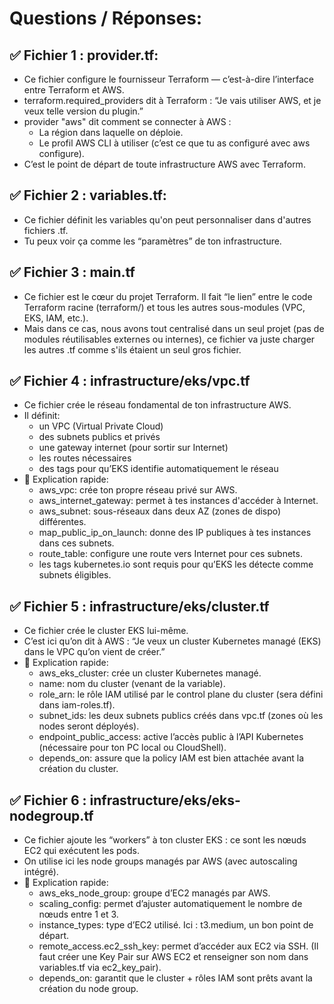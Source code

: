 # Questions / Réponses:

## ✅ Fichier 1 : provider.tf:
- Ce fichier configure le fournisseur Terraform — c’est-à-dire l’interface entre Terraform et AWS.
- terraform.required_providers dit à Terraform : “Je vais utiliser AWS, et je veux telle version du plugin.”
- provider "aws" dit comment se connecter à AWS :
    - La région dans laquelle on déploie.
    - Le profil AWS CLI à utiliser (c’est ce que tu as configuré avec aws configure).
- C’est le point de départ de toute infrastructure AWS avec Terraform.

## ✅ Fichier 2 : variables.tf:
- Ce fichier définit les variables qu'on peut personnaliser dans d'autres fichiers .tf.
- Tu peux voir ça comme les “paramètres” de ton infrastructure.

## ✅ Fichier 3 : main.tf
- Ce fichier est le cœur du projet Terraform. Il fait “le lien” entre le code Terraform racine (terraform/) et tous les autres sous-modules (VPC, EKS, IAM, etc.).
- Mais dans ce cas, nous avons tout centralisé dans un seul projet (pas de modules réutilisables externes ou internes), ce fichier va juste charger les autres .tf comme s'ils étaient un seul gros fichier.

## ✅ Fichier 4 : infrastructure/eks/vpc.tf
- Ce fichier crée le réseau fondamental de ton infrastructure AWS.
- Il définit:
    - un VPC (Virtual Private Cloud)
    - des subnets publics et privés
    - une gateway internet (pour sortir sur Internet)
    - les routes nécessaires
    - des tags pour qu’EKS identifie automatiquement le réseau
- 💬 Explication rapide:
    - aws_vpc: crée ton propre réseau privé sur AWS.
    - aws_internet_gateway: permet à tes instances d'accéder à Internet.
    - aws_subnet: sous-réseaux dans deux AZ (zones de dispo) différentes.
    - map_public_ip_on_launch: donne des IP publiques à tes instances dans ces subnets.
    - route_table: configure une route vers Internet pour ces subnets.
    - les tags kubernetes.io sont requis pour qu’EKS les détecte comme subnets éligibles.

## ✅ Fichier 5 : infrastructure/eks/cluster.tf
- Ce fichier crée le cluster EKS lui-même.
- C’est ici qu’on dit à AWS : “Je veux un cluster Kubernetes managé (EKS) dans le VPC qu’on vient de créer.”
- 💬 Explication rapide:
    - aws_eks_cluster: crée un cluster Kubernetes managé.
    - name: nom du cluster (venant de la variable).
    - role_arn: le rôle IAM utilisé par le control plane du cluster (sera défini dans iam-roles.tf).
    - subnet_ids: les deux subnets publics créés dans vpc.tf (zones où les nodes seront déployés).
    - endpoint_public_access: active l’accès public à l’API Kubernetes (nécessaire pour ton PC local ou CloudShell).
    - depends_on: assure que la policy IAM est bien attachée avant la création du cluster.

## ✅ Fichier 6 : infrastructure/eks/eks-nodegroup.tf
- Ce fichier ajoute les “workers” à ton cluster EKS : ce sont les nœuds EC2 qui exécutent les pods.
- On utilise ici les node groups managés par AWS (avec autoscaling intégré).
- 💬 Explication rapide:
    - aws_eks_node_group: groupe d’EC2 managés par AWS.
    - scaling_config: permet d’ajuster automatiquement le nombre de nœuds entre 1 et 3.
    - instance_types: type d’EC2 utilisé. Ici : t3.medium, un bon point de départ.
    - remote_access.ec2_ssh_key: permet d’accéder aux EC2 via SSH. (Il faut créer une Key Pair sur AWS EC2 et renseigner son nom dans variables.tf via ec2_key_pair).
    - depends_on: garantit que le cluster + rôles IAM sont prêts avant la création du node group.

## 